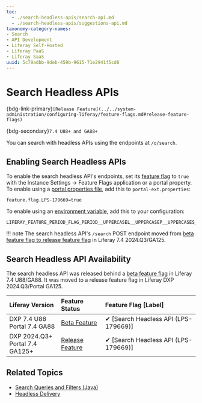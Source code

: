 ```yaml
---
toc:
  - ./search-headless-apis/search-api.md
  - ./search-headless-apis/suggestions-api.md
taxonomy-category-names:
- Search
- API Development
- Liferay Self-Hosted
- Liferay PaaS
- Liferay SaaS
uuid: 5c79adbb-9deb-459b-9615-71e2941f5cd8
---
```

# Search Headless APIs

{bdg-link-primary}`[Release Feature](../../system-administration/configuring-liferay/feature-flags.md#release-feature-flags)`

{bdg-secondary}`7.4 U88+ and GA88+`

You can search with headless APIs using the endpoints at `/o/search`.

## Enabling Search Headless APIs

To enable the search headless API's endpoints, set its [feature flag](../../system-administration/configuring-liferay/feature-flags.md) to `true` with the Instance Settings &rarr; Feature Flags application or a portal property. To enable using a [portal properties file](../../installation-and-upgrades/reference/portal-properties.md), add this to `portal-ext.properties`:

```properties
feature.flag.LPS-179669=true
```

To enable using an [environment variable](../../installation-and-upgrades/installing-liferay/using-liferay-docker-images/configuring-containers.md#using-liferay-env-variables), add this to your configuration:

```properties
LIFERAY_FEATURE_PERIOD_FLAG_PERIOD__UPPERCASEL__UPPERCASEP__UPPERCASES__MINUS__NUMBER1__NUMBER7__NUMBER9__NUMBER6__NUMBER6__NUMBER9_=true
```

!!! note 
    The search headless API's `/search` POST endpoint moved from [beta feature flag to release feature flag](#search-headless-api-availability) in Liferay 7.4 2024.Q3/GA125.

## Search Headless API Availability

The search headless API was released behind a [beta feature flag](../../system-administration/configuring-liferay/feature-flags.md) in Liferay 7.4 U88/GA88. It was moved to a release feature flag in Liferay DXP 2024.Q3/Portal GA125.

| Liferay Version    | Feature Status                                                                                              | Feature Flag [Label]                         |
|:-------------------|:------------------------------------------------------------------------------------------------------------|:---------------------------------------------|
| DXP 7.4 U88<br>Portal 7.4 GA88   | [Beta Feature](../../system-administration/configuring-liferay/feature-flags.md#beta-feature-flags) | &#10004; [Search Headless API (LPS-179669)] |
| DXP 2024.Q3+<br>Portal 7.4 GA125+ |  [Release Feature](../../system-administration/configuring-liferay/feature-flags.md#release-feature-flags)                                                                                                         | &#10004; [Search Headless API (LPS-179669)]                                     |

## Related Topics

* [Search Queries and Filters (Java)](search-queries-and-filters.md)
* [Headless Delivery](../../headless-delivery.md)
